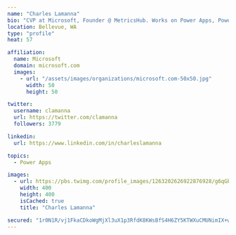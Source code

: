 ```yaml
---
name: "Charles Lamanna"
bio: "CVP at Microsoft, Founder @ MetricsHub. Works on Power Apps, Power Automate, Power Virtual Agent, Common Data Service and Dynamics 365."
location: Bellevue, WA
type: "profile"
heat: 57

affiliation:
  name: Microsoft
  domain: microsoft.com
  images:
    - url: "/assets/images/organizations/microsoft.com-50x50.jpg"
      width: 50
      height: 50

twitter:
  username: clamanna
  url: https://twitter.com/clamanna
  followers: 3779

linkedin:
  url: https://www.linkedin.com/in/charleslamanna

topics:
  - Power Apps

images:
  - url: https://pbs.twimg.com/profile_images/1263202626922876928/g6qGbHZ-_400x400.jpg
    width: 400
    height: 400
    isCached: true
    title: "Charles Lamanna"

secured: "1r0N1R/vj1FkaCDkoWgMjXl3uX1p3RfdK8KWsBfS4H6ZY5KTWXuCMUNimIX+wzmBNEj63IDEmhzxcipuDpUgq2fVnS3IOg/Imda6imhBi1xe3SYvdKbEsbJZi62UDScgC2mU3cb2cRkNNFX7fI089yuyJ6rV7fRLwyAXSlKtqIzYLiECzcyu5kGH0+hgbLHiBCmf5Dn0yfW4LNBfhbm3AILgW0A2IafNemylTQbFSnBSs+RR/e6dGHKYi9zmtxm8d6yUpcSLSxD6bgv4lPJhP6NEa7jcSXJhgHStbY9GIxUH2gWbbvGMWUa49JRMsHLYbNeYBm5Or2BqSwmCEp8nWrTz54VraMfXFpkXrJhSVf+/vb8O+NgQywug9J0D3ZGNgj6i8uXGfnPzqdE2F5Mmlbj1XF+IcHtlAp5XvI3ds7Q=;Hb/CGqrTr+v+FGFVp+SjKA=="
---
```


